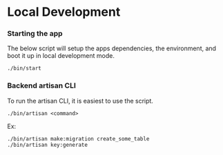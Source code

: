 # Local Development

### Starting the app

The below script will setup the apps dependencies, the environment, and boot it up in local development mode.

```
./bin/start
```


### Backend artisan CLI

To run the artisan CLI, it is easiest to use the script.

```
./bin/artisan <command>
```


Ex:
```
./bin/artisan make:migration create_some_table
./bin/artisan key:generate
```

